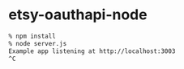 # etsy-oauthapi-node

```sh
% npm install
% node server.js 
Example app listening at http://localhost:3003
^C
```